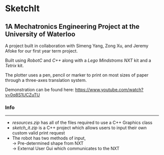 # SketchIt
**1A Mechatronics Engineering Project at the University of Waterloo**
----

A project built in collaboration with Simeng Yang, Zong Xu, and Jeremy Afoke for our first year term project.

Built using *RobotC* and *C++* along with a *Lego Mindstroms NXT* kit and a *Tetrix* kit.

The plotter uses a pen, pencil or marker to print on most sizes of paper through a three-axes translation system.


Demonstration can be found here: https://www.youtube.com/watch?v=0q8S1UCZuTU

### Info
----

+ *resources.zip* has all of the files required to use a C++ Graphics class
+ *sketch_it.zip* is a C++ project which allows users to input their own custom valid print request
+ The robot has two methods of input,  
    -> Pre-determined shape from NXT  
    -> External User Gui which communicates to the NXT
